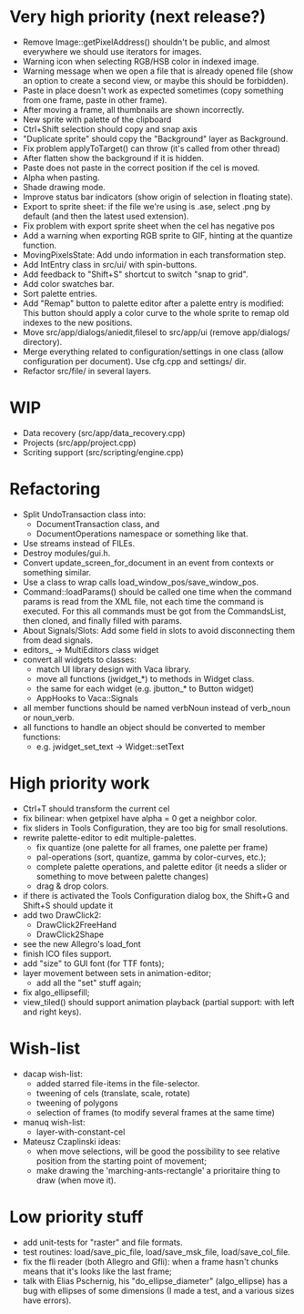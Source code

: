# Very high priority (next release?)

* Remove Image::getPixelAddress() shouldn't be public, and almost
  everywhere we should use iterators for images.
* Warning icon when selecting RGB/HSB color in indexed image.
* Warning message when we open a file that is already opened file
  (show an option to create a second view, or maybe this should
  be forbidden).
* Paste in place doesn't work as expected sometimes (copy something
  from one frame, paste in other frame).
* After moving a frame, all thumbnails are shown incorrectly.
* New sprite with palette of the clipboard
* Ctrl+Shift selection should copy and snap axis
* "Duplicate sprite" should copy the "Background" layer as Background.
* Fix problem applyToTarget() can throw (it's called from other thread)
* After flatten show the background if it is hidden.
* Paste does not paste in the correct position if the cel is moved.
* Alpha when pasting.
* Shade drawing mode.
* Improve status bar indicators (show origin of selection in floating state).
* Export to sprite sheet: if the file we're using is .ase, select .png by default
  (and then the latest used extension).
* Fix problem with export sprite sheet when the cel has negative pos
* Add a warning when exporting RGB sprite to GIF, hinting at the quantize function.
* MovingPixelsState: Add undo information in each transformation step.
* Add IntEntry class in src/ui/ with spin-buttons.
* Add feedback to "Shift+S" shortcut to switch "snap to grid".
* Add color swatches bar.
* Sort palette entries.
* Add "Remap" button to palette editor after a palette entry is modified:
  This button should apply a color curve to the whole sprite to remap
  old indexes to the new positions.
* Move src/app/dialogs/aniedit,filesel to src/app/ui
  (remove app/dialogs/ directory).
* Merge everything related to configuration/settings in one class
  (allow configuration per document). Use cfg.cpp and settings/ dir.
* Refactor src/file/ in several layers.

# WIP

* Data recovery (src/app/data_recovery.cpp)
* Projects (src/app/project.cpp)
* Scriting support (src/scripting/engine.cpp)

# Refactoring

* Split UndoTransaction class into:
  * DocumentTransaction class, and
  * DocumentOperations namespace or something like that.
* Use streams instead of FILEs.
* Destroy modules/gui.h.
* Convert update_screen_for_document in an event from contexts or
  something similar.
* Use a class to wrap calls load_window_pos/save_window_pos.
* Command::loadParams() should be called one time when the command
  params is read from the XML file, not each time the command is
  executed. For this all commands must be got from the CommandsList,
  then cloned, and finally filled with params.
* About Signals/Slots: Add some field in slots to avoid disconnecting
  them from dead signals.
* editors_ -> MultiEditors class widget
* convert all widgets to classes:
  * match UI library design with Vaca library.
  * move all functions (jwidget_*) to methods in Widget class.
  * the same for each widget (e.g. jbutton_* to Button widget)
  * AppHooks to Vaca::Signals
* all member functions should be named verbNoun instead of verb_noun or noun_verb.
* all functions to handle an object should be converted to member functions:
  * e.g. jwidget_set_text -> Widget::setText

# High priority work

* Ctrl+T should transform the current cel
* fix bilinear: when getpixel have alpha = 0 get a neighbor color.
* fix sliders in Tools Configuration, they are too big
  for small resolutions.
* rewrite palette-editor to edit multiple-palettes.
  * fix quantize (one palette for all frames, one palette per frame)
  * pal-operations (sort, quantize, gamma by color-curves, etc.);
  * complete palette operations, and palette editor (it needs a slider
    or something to move between palette changes)
  * drag & drop colors.
* if there is activated the Tools Configuration dialog box, the
  Shift+G and Shift+S should update it
* add two DrawClick2:
  * DrawClick2FreeHand
  * DrawClick2Shape
* see the new Allegro's load_font
* finish ICO files support.
* add "size" to GUI font (for TTF fonts);
* layer movement between sets in animation-editor;
  * add all the "set" stuff again;
* fix algo_ellipsefill;
* view_tiled() should support animation playback (partial support:
  with left and right keys).

# Wish-list

* dacap wish-list:
  * added starred file-items in the file-selector.
  * tweening of cels (translate, scale, rotate)
  * tweening of polygons
  * selection of frames (to modify several frames at the same time)
* manuq wish-list:
  * layer-with-constant-cel
* Mateusz Czaplinski ideas:
  * when move selections, will be good the possibility to see relative
    position from the starting point of movement;
  * make drawing the 'marching-ants-rectangle' a prioritaire thing to
    draw (when move it).

# Low priority stuff

* add unit-tests for "raster" and file formats.
* test routines: load/save_pic_file, load/save_msk_file,
  load/save_col_file.
* fix the fli reader (both Allegro and Gfli): when a frame hasn't
  chunks means that it's looks like the last frame;
* talk with Elias Pschernig, his "do_ellipse_diameter" (algo_ellipse)
  has a bug with ellipses of some dimensions (I made a test, and a
  various sizes have errors).
